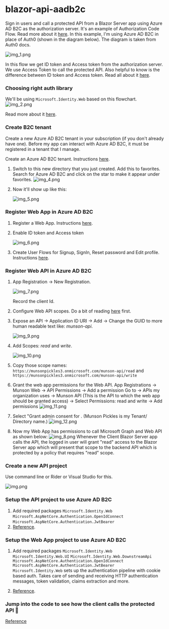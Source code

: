 # blazor-api-aadb2c
Sign in users and call a protected API from a Blazor Server app using Azure AD B2C as the authorization server.
It's an example of Authorization Code Flow.
Read more about it [here](https://auth0.com/docs/get-started/authentication-and-authorization-flow/which-oauth-2-0-flow-should-i-use).
In this example, I'm using Azure AD B2C in place of Auth0 (shown in the diagram below). The diagram is taken from Auth0 docs.

<img src="docs/_media/img_1.png" alt="img_1.png"/>

In this flow we get ID token and Access token from the authorization server. We use Access Token to call the protected API.
Also helpful to know is the difference between ID token and Access token. Read all about it [here](https://auth0.com/blog/id-token-access-token-what-is-the-difference/).

### Choosing right auth library
We'll be using `Microsoft.Identity.Web` based on this flowchart.
![img_2.png](docs/_media/img_2.png)

Read more about it [here](https://learn.microsoft.com/en-us/entra/msal/dotnet/getting-started/choosing-msal-dotnet).

### Create B2C tenant
Create a new Azure AD B2C tenant in your subscription (if you don't already have one).
Before my app can interact with Azure AD B2C, it must be registered in a tenant that I manage.

Create an Azure AD B2C tenant. Instructions [here](https://learn.microsoft.com/en-us/azure/active-directory-b2c/tutorial-create-tenant?WT.mc_id=Portal-Microsoft_AAD_B2CAdmin).

1. Switch to this new directory that you just created.
   Add this to favorites.
   Search for Azure AD B2C and click on the star to make it appear under favorites.
   ![img_4.png](docs/_media/img_4.png)

2. Now it'll show up like this:

   ![img_5.png](docs/_media/img_5.png)

### Register Web App in Azure AD B2C
1. Register a Web App. Instructions [here](https://learn.microsoft.com/en-us/azure/active-directory-b2c/tutorial-register-applications?tabs=app-reg-ga).

2. Enable ID token and Access token

   ![img_6.png](docs/_media/img_6.png)

3. Create User Flows for Signup, SignIn, Reset password and Edit profile. Instructions [here](https://learn.microsoft.com/en-us/azure/active-directory-b2c/tutorial-create-user-flows?pivots=b2c-user-flow).

### Register Web API in Azure AD B2C
1. App Registration -> New Registration.

   ![img_7.png](docs/_media/img_7.png)
   
   Record the client Id.

2. Configure Web API scopes. Do a bit of reading [here](https://auth0.com/blog/permissions-privileges-and-scopes/) first.

3. Expose an API -> Application ID URI -> Add -> Change the GUID to more human readable text like: _munson-api_.

   ![img_9.png](docs/_media/img_9.png)

4. Add Scopes: _read_ and _write_.

   ![img_10.png](docs/_media/img_10.png)

5. Copy those scope names:
`https://munsonpickles3.onmicrosoft.com/munson-api/read` and
`https://munsonpickles3.onmicrosoft.com/munson-api/write`

6. Grant the web app permissions for the Web API.
App Registrations -> Munson Web -> API Permissions -> Add a permission
Go to -> APIs my organization uses -> Munson API (This is the API to which the web app should be granted access) -> Select Permissions: read and write -> Add permissions
![img_11.png](docs/_media/img_11.png)

7. Select "Grant admin consent for <your tenant name>. (Munson Pickles is my Tenant/ Directory name.)
![img_12.png](docs/_media/img_12.png)

8. Now my Web App has permissions to call Microsoft Graph and Web API as shown below:
![img_8.png](docs/_media/img_8.png)
Whenever the Client Blazor Server app calls the API, the logged in user will grant "read" access to the Blazor Server app which will present that scope to the backend API which is protected by a policy that requires "read" scope.

### Create a new API project
Use command line or Rider or Visual Studio for this.

![img.png](docs/_media/img.png)

### Setup the API project to use Azure AD B2C
1. Add required packages
`Microsoft.Identity.Web`
`Microsoft.AspNetCore.Authentication.OpenIdConnect`
`Microsoft.AspNetCore.Authentication.JwtBearer`
2. [Reference](https://jamescook.dev/azure-b2c-getting-started).

### Setup the Web App project to use Azure AD B2C
1. Add required packages
   `Microsoft.Identity.Web`
   `Microsoft.Identity.Web.UI`
   `Microsoft.Identity.Web.DownstreamApi`
   `Microsoft.AspNetCore.Authentication.OpenIdConnect`
   `Microsoft.AspNetCore.Authentication.JwtBearer`
`Microsoft.Identity.Web` sets up the authentication pipeline with cookie based auth.
Takes care of sending and receiving HTTP authentication messages, token validation, claims extraction and more.

2. [Reference](https://learn.microsoft.com/en-us/azure/active-directory-b2c/enable-authentication-web-application?tabs=visual-studio).

### Jump into the code to see how the client calls the protected API 🎉
[Reference](https://learn.microsoft.com/en-us/azure/active-directory/develop/scenario-web-app-call-api-app-configuration?tabs=aspnetcore)